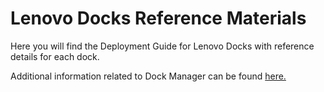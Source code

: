 # Lenovo Docks Reference Materials

Here you will find the Deployment Guide for Lenovo Docks with reference details for each dock.

Additional information related to Dock Manager can be found [here.](../../guides/dm/index.md)
